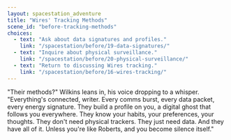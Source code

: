 ```yaml
---
layout: spacestation_adventure
title: "Wires' Tracking Methods"
scene_id: "before-tracking-methods"
choices:
  - text: "Ask about data signatures and profiles."
    link: "/spacestation/before/19-data-signatures/"
  - text: "Inquire about physical surveillance."
    link: "/spacestation/before/20-physical-surveillance/"
  - text: "Return to discussing Wires tracking."
    link: "/spacestation/before/16-wires-tracking/"
---
```


"Their methods?" Wilkins leans in, his voice dropping to a whisper. "Everything's connected, writer. Every comms burst, every data packet, every energy signature. They build a profile on you, a digital ghost that follows you everywhere. They know your habits, your preferences, your thoughts. They don't need physical trackers. They just need data. And they have all of it. Unless you're like Roberts, and you become silence itself."
